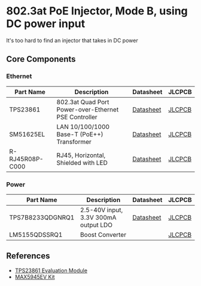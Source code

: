 # 802.3at PoE Injector, Mode B, using DC power input

It's too hard to find an injector that takes in DC power

## Core Components

### Ethernet
| Part Name | Description | Datasheet | JLCPCB |
| - | - | - | - |
| TPS23861 | 802.3at Quad Port Power-over-Ethernet PSE Controller | [Datasheet](https://www.ti.com/lit/ds/symlink/tps23861.pdf)  | [JLCPCB](https://jlcpcb.com/partdetail/TexasInstruments-TPS23861PWR/C93245) | 
| SM51625EL | LAN 10/100/1000 Base-T (PoE++) Transformer | [Datasheet](https://wmsc.lcsc.com/wmsc/upload/file/pdf/v2/lcsc/2306061201_BOURNS-SM51625EL_C5357757.pdf) | [JLCPCB](https://jlcpcb.com/partdetail/Bourns-SM51625EL/C5357757) |
| R-RJ45R08P-C000 | RJ45, Horizontal, Shielded with LED | [Datasheet](https://wmsc.lcsc.com/wmsc/upload/file/pdf/v2/lcsc/1912111437_Ckmtw-Shenzhen-Cankemeng-R-RJ45R08P-C000_C386757.pdf) | [JLCPCB](https://jlcpcb.com/partdetail/360864-R_RJ45R08PC000/C386757) |


### Power
| Part Name | Description | Datasheet | JLCPCB |
| - | - | - | - |
| TPS7B8233QDGNRQ1 | 2.5-40V input, 3.3V 300mA output LDO | [Datasheet](https://www.ti.com/lit/ds/symlink/tps7b82-q1.pdf)  | [JLCPCB](https://jlcpcb.com/partdetail/TexasInstruments-TLV709A33DBVR/C21574006 ) | 
| LM5155QDSSRQ1 | Boost Converter | | [JLCPCB](https://jlcpcb.com/partdetail/TexasInstruments-LM5155QDSSRQ1/C1849528) |

## References
- [TPS23861 Evaluation Module](https://www.ti.com/lit/ug/sluuay8e/sluuay8e.pdf?ts=1722024976073&ref_url=http%253A%252F%252Fti.com%252Fproduct%252FTPS23861)
- [MAX5945EV Kit](https://www.analog.com/media/en/technical-documentation/data-sheets/MAX5945EVKIT-MAX5945EVSYS.pdf)




